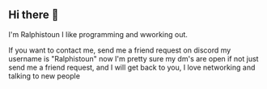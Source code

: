 ## Hi there 👋
I'm Ralphistoun I like programming and wworking out.

If you want to contact me, send me a friend request on discord my username is "Ralphistoun"
now I'm pretty sure my dm's are open if not just send me a friend request,
and I will get back to you, I love networking and talking to new people
